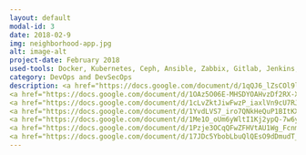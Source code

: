 ```yaml
---
layout: default
modal-id: 3
date: 2018-02-9
img: neighborhood-app.jpg
alt: image-alt
project-date: February 2018
used-tools: Docker, Kubernetes, Ceph, Ansible, Zabbix, Gitlab, Jenkins, AWS Amplify, SonarQube, OWASP ZAP, Metasploit Framework, AWS Relational Databases, AWS CloudEndure, AWS IAM, AWS EC2, AWS LoadBalancing
category: DevOps and DevSecOps
description: <a href="https://docs.google.com/document/d/1qQJ6_lZsCOl9luQcEE-cy2GC6UP-VQMT0VMle3adUFo/edit?usp=sharing">Container Orchestration & Load Balancing</a>
<a href="https://docs.google.com/document/d/1OAz5O06E-MHSDYOAHvzDf2RX-XgaOWkk2oLxqhTW_jY/edit?usp=sharing">Distributed SAN (Storage Area Network) Setup</a>
<a href="https://docs.google.com/document/d/1cLvZktJiwFwzP_iaxlVn9cU7RJJCaSe9G9QAelUINRk/edit?usp=sharing">Monitoring a Guest System for any events or incidents</a>
<a href="https://docs.google.com/document/d/1YvdLVS7_iro7QNkHeQuP1BItKXnCrkc_L7MiiNmhaS0/edit?usp=sharing">Create a CI/CD Pipeline</a>
<a href="https://docs.google.com/document/d/1Me1O_oUm6yWltI1Kj2ypQ-7w6yGHGto_qQm0feGMiJw/edit?usp=sharing">Secure the CI/CD Pipeline, OWASP Top 10</a>
<a href="https://docs.google.com/document/d/1Pzje3OCqQFwZFHVtAU1Wg_Fcnmf9yez5XQmS50wvfEk/edit?usp=sharing">Configuration Management - Maintain Different Kinds of Systems at once</a>
<a href="https://docs.google.com/document/d/17JDc5YbobLbuQlQEsO9dDmudT_XHovaBtWp9zwUP4eI/edit?usp=sharing">Database Management Systems Security - MySQL</a>
---
```

